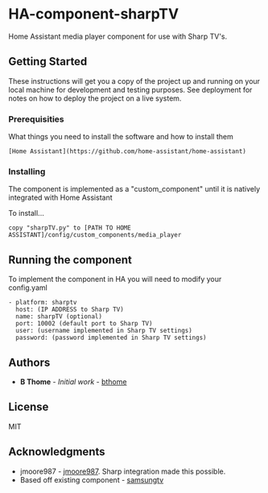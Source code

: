 # HA-component-sharpTV
Home Assistant media player component for use with Sharp TV's. 

## Getting Started

These instructions will get you a copy of the project up and running on your local machine for development and testing purposes. See deployment for notes on how to deploy the project on a live system.

### Prerequisities

What things you need to install the software and how to install them

```
[Home Assistant](https://github.com/home-assistant/home-assistant)
```

### Installing

The component is implemented as a "custom_component" until it is natively integrated with Home Assistant

To install...

```
copy "sharpTV.py" to [PATH TO HOME ASSISTANT]/config/custom_components/media_player

```

## Running the component

To implement the component in HA you will need to modify your config.yaml

```
- platform: sharptv
  host: (IP ADDRESS to Sharp TV)
  name: sharpTV (optional)
  port: 10002 (default port to Sharp TV)
  user: (username implemented in Sharp TV settings)
  password: (password implemented in Sharp TV settings)
```

## Authors

* **B Thome** - *Initial work* - [bthome](https://github.com/bthome)


## License

MIT

## Acknowledgments

* jmoore987 - [jmoore987](https://github.com/jmoore987/sharp_aquos_rc).  Sharp integration made this possible.
* Based off existing component - [samsungtv](https://home-assistant.io/components/media_player.samsungtv/)

